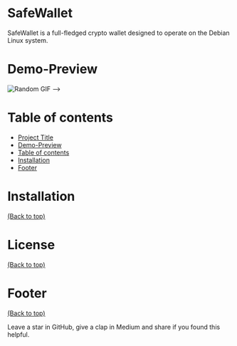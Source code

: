 <!-- Add banner here -->

# SafeWallet

<!-- Add buttons here -->

>
SafeWallet is a full-fledged crypto wallet designed to operate on the Debian Linux system.



# Demo-Preview

<!-- Add a demo for your project -->




![Random GIF](https://media.giphy.com/media/ZVik7pBtu9dNS/giphy.gif) -->

# Table of contents





- [Project Title](#project-title)
- [Demo-Preview](#demo-preview)
- [Table of contents](#table-of-contents)
- [Installation](#installation)
- [Footer](#footer)

# Installation
[(Back to top)](#table-of-contents)




# License
[(Back to top)](#table-of-contents)



# Footer
[(Back to top)](#table-of-contents)



<!-- Add the footer here -->



Leave a star in GitHub, give a clap in Medium and share if you found this helpful.

